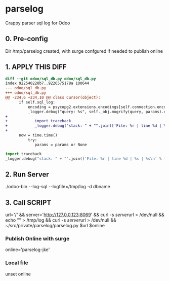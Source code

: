 # parselog
Crappy parser sql log for Odoo

## 0. Pre-config
Dir /tmp/parselog created, with surge confgured if needed to publish online

## 1. APPLY THIS DIFF

```diff
diff --git odoo/sql_db.py odoo/sql_db.py
index 922540220b7..9226575178a 100644
--- odoo/sql_db.py
+++ odoo/sql_db.py
@@ -234,6 +234,10 @@ class Cursor(object):
      if self.sql_log:
          encoding = psycopg2.extensions.encodings[self.connection.encoding]
          _logger.debug("query: %s", self._obj.mogrify(query, params).decode(encoding, 'replace'))
+
+            import traceback
+            _logger.debug("stack: " + "".join(['File: %r | line %d | %s | %s\n' % (filename, lineno, name, line) for filename, lineno, name, line in traceback.extract_stack()[:-3] if '/odoo/src/' in filename]))
+
      now = time.time()
          try:
             params = params or None
```
```python
import traceback
_logger.debug("stack: " + "".join(['File: %r | line %d | %s | %s\n' % (filename, lineno, name, line) for filename, lineno, name, line in traceback.extract_stack()[:-3] if '/odoo/src/' in filename]))
```


## 2. Run Server

./odoo-bin --log-sql --logfile=/tmp/log -d dbname


## 3. Call SCRIPT
url='/' && server='http://127.0.0.123:8069' && curl -s $server$url > /dev/null && echo "" > /tmp/log && curl -s $server$url > /dev/null && ~/src/private/parselog/parselog.py $url $online

### Publish Online with surge
online='parselog-jke'

### Local file
unset online
